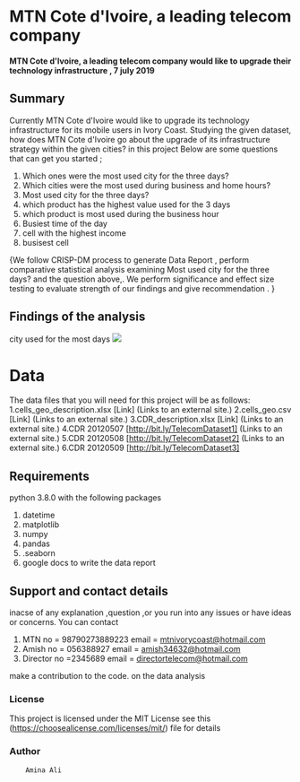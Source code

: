 # MTN Cote d'Ivoire, a leading telecom company
#### MTN Cote d'Ivoire, a leading telecom company would like to upgrade their technology infrastructure , 7 july 2019

## Summary 
Currently MTN Cote d'Ivoire would like to upgrade its technology infrastructure for its mobile users in Ivory Coast. Studying the given dataset, how does MTN Cote d'Ivoire go about the upgrade of its infrastructure strategy within the given cities? in this project Below are some questions that can get you started ;

1. Which ones were the most used city for the three days?
2.  Which cities were the most used during business and home hours?
3. Most used city for the three days?
4. which product has the highest value used for the  3 days 
5. which product is most used during the business hour 
6. Busiest time of the day
7. cell with the highest income
8. busisest cell

{We follow CRISP-DM process to generate Data Report , perform  comparative statistical analysis examining Most used city for the three days? and the question above,. We perform significance and effect size testing to evaluate strength of our findings and give recommendation . }

## Findings  of the analysis
city used for the most days 
![](x)


# Data 
 The data files that you will need for this project will be as follows:
1.cells_geo_description.xlsx [Link] (Links to an external site.)
2.cells_geo.csv [Link] (Links to an external site.)
3.CDR_description.xlsx [Link] (Links to an external site.)
4.CDR 20120507 [http://bit.ly/TelecomDataset1] (Links to an external site.)
5.CDR 20120508 [http://bit.ly/TelecomDataset2] (Links to an external site.)
6.CDR 20120509 [http://bit.ly/TelecomDataset3]

## Requirements
python  3.8.0 with the following packages
 1. datetime
 2. matplotlib
 3. numpy
4. pandas
5. .seaborn
6. google docs to write the data report 



## Support and contact details
inacse of any explanation ,question ,or you run into any issues or have  ideas or concerns.  You can contact 
1. MTN  no = 98790273889223
                   email = mtnivorycoast@hotmail.com
2.   Amish no = 056388927
                email = amish34632@hotmail.com
3.  Director no =2345689
                email = directortelecom@hotmail.com                      
       

 make a contribution to the code.  on the data analysis 

### License
This project is licensed under the MIT License see this (https://choosealicense.com/licenses/mit/) file for details
### Author 
        Amina Ali
  
